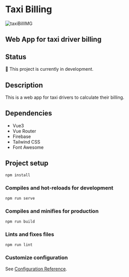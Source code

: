 # Taxi Billing

![taxiBillIMG](https://github.com/BeaCoden/MiniProjects/assets/130828327/8e3de119-6a65-4992-bf4d-f0304c20d153)

## Web App for taxi driver billing

## Status

:construction: This project is currently in development.

## Description

This is a web app for taxi drivers to calculate their billing.

## Dependencies

- Vue3
- Vue Router
- Firebase
- Tailwind CSS
- Font Awesome

## Project setup

`npm install`

### Compiles and hot-reloads for development

`npm run serve`

### Compiles and minifies for production

`npm run build`

### Lints and fixes files

`npm run lint`

### Customize configuration

See [Configuration Reference](https://cli.vuejs.org/config/).
